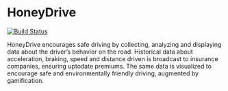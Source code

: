# HoneyDrive
[![Build Status](https://travis-ci.org/jhlenes/HoneyDrive.svg?branch=master)](https://travis-ci.org/jhlenes/HoneyDrive)

HoneyDrive encourages safe driving by collecting, analyzing and displaying data about the
driver’s behavior on the road. Historical data about acceleration, braking, speed and distance
driven is broadcast to insurance companies, ensuring up­to­date premiums. The same data is
visualized to encourage safe and environmentally friendly driving, augmented by gamification.
